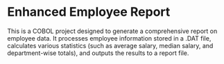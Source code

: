 # Enhanced Employee Report

This is a COBOL project designed to generate a comprehensive report on employee data. It processes employee information stored in a .DAT file, calculates various statistics (such as average salary, median salary, and department-wise totals), and outputs the results to a report file.
